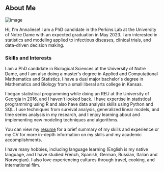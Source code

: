 


## About Me

![image](https://user-images.githubusercontent.com/70236276/91318081-d8609c00-e788-11ea-8316-acc7c734cbfe.png)

Hi, I'm Annaliese! I am a PhD candidate in the Perkins Lab at the University of Notre Dame with an expected graduation in May 2023. I am interested in statistics and modeling applied to infectious diseases, clinical trials, and data-driven decision making.

### Skills and Interests

I am a PhD candidate in Biological Sciences at the University of Notre Dame, and I am also doing a master's degree in Applied and Computational Mathematics and Statistics. I have a dual major bachelor's degree in Mathematics and Biology from a small liberal arts college in Kansas. 

I began statistical programming while doing an REU at the University of Georgia in 2016, and I haven't looked back. I have expertise in statistical programming using R and also have data analysis skills using Python and SQL. I use techniques from survival analysis, generalized linear models, and time series analysis in my research, and I enjoy learning about and implementing new modeling techniques and algorithms.

You can view my <a href="Wieler_Annaliese_Resume.pdf" class="image fit">resume</a> for a brief summary of my skills and experience or my CV for more in-depth information on my skills and my academic accomplishments.

I have many hobbies, including language learning (English is my native language, and I have studied French, Spanish, German, Russian, Italian and Norwegian). I also love experiencing cultures through travel, cooking, and international film.
